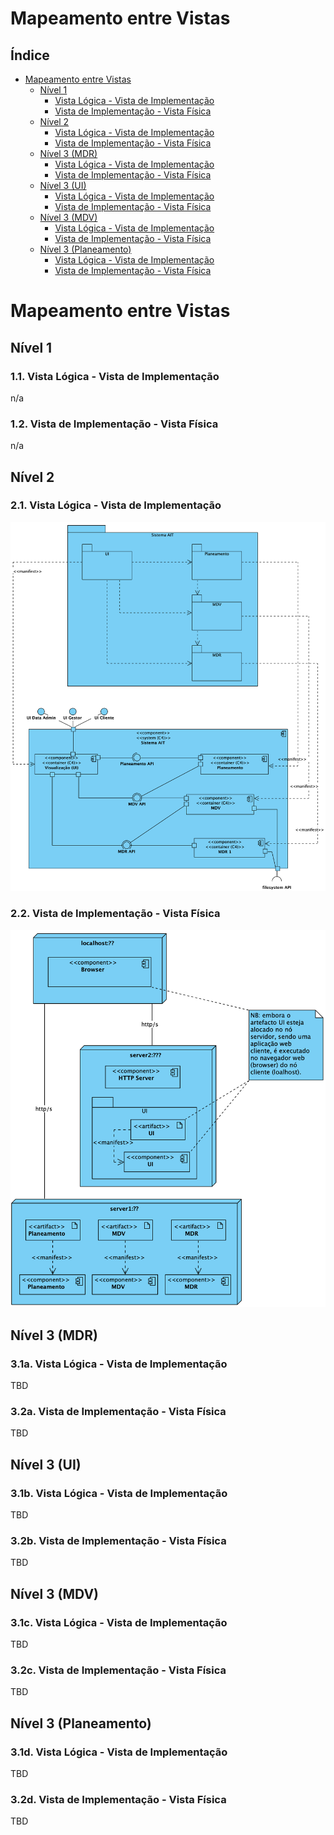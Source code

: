# Mapeamento entre Vistas

## Índice
- [Mapeamento entre Vistas](#markdown-header-mapeamento-entre-vistas)
	- [Nível 1](#markdown-header-nivel-1)
		- [Vista Lógica - Vista de Implementação](#markdown-header-11-vista-logica-vista-de-implementacao)
		- [Vista de Implementação - Vista Física](#markdown-header-12-vista-de-implementacao-vista-fisica)
	- [Nível 2](#markdown-header-nivel-2)
		- [Vista Lógica - Vista de Implementação](#markdown-header-21-vista-logica-vista-de-implementacao)
		- [Vista de Implementação - Vista Física](#markdown-header-22-vista-de-implementacao-vista-fisica)
	- [Nível 3 (MDR)](#markdown-header-nivel-3-mdr)
		- [Vista Lógica - Vista de Implementação](#markdown-header-31a-vista-logica-vista-de-implementacao)
		- [Vista de Implementação - Vista Física](#markdown-header-32a-vista-de-implementacao-vista-fisica)
	- [Nível 3 (UI)](#markdown-header-nivel-3-ui)
		- [Vista Lógica - Vista de Implementação](#markdown-header-31b-vista-logica-vista-de-implementacao)
		- [Vista de Implementação - Vista Física](#markdown-header-32b-vista-de-implementacao-vista-fisica)
	- [Nível 3 (MDV)](#markdown-header-nivel-3-mdv)
		- [Vista Lógica - Vista de Implementação](#markdown-header-31c-vista-logica-vista-de-implementacao)
		- [Vista de Implementação - Vista Física](#markdown-header-32c-vista-de-implementacao-vista-fisica)
	- [Nível 3 (Planeamento)](#markdown-header-nivel-3-planeamento)
		- [Vista Lógica - Vista de Implementação](#markdown-header-31d-vista-logica-vista-de-implementacao)
		- [Vista de Implementação - Vista Física](#markdown-header-32d-vista-de-implementacao-vista-fisica)

# Mapeamento entre Vistas

## Nível 1
### 1.1. Vista Lógica - Vista de Implementação

n/a

### 1.2. Vista de Implementação - Vista Física

n/a

## Nível 2
### 2.1. Vista Lógica - Vista de Implementação 

![N2-VLxVI](diagramas/nivel2/N2-VLxVI.png)

### 2.2. Vista de Implementação - Vista Física
![N2-VIxVF](diagramas/nivel2/N2-VIxVF.png)

## Nível 3 (MDR)
### 3.1a. Vista Lógica - Vista de Implementação
TBD

### 3.2a. Vista de Implementação - Vista Física
TBD

## Nível 3 (UI)
### 3.1b. Vista Lógica - Vista de Implementação
TBD

### 3.2b. Vista de Implementação - Vista Física
TBD

## Nível 3 (MDV)
### 3.1c. Vista Lógica - Vista de Implementação
TBD

### 3.2c. Vista de Implementação - Vista Física
TBD

## Nível 3 (Planeamento)
### 3.1d. Vista Lógica - Vista de Implementação
TBD

### 3.2d. Vista de Implementação - Vista Física
TBD